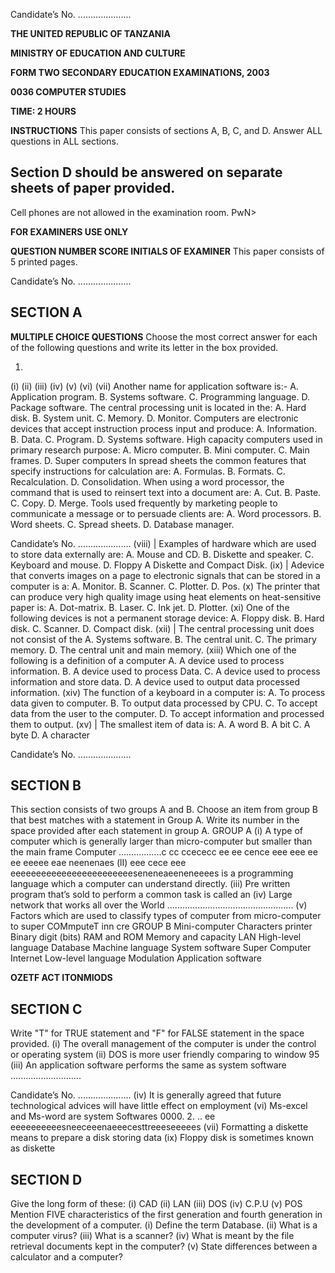 Candidate’s No. .....................

**THE UNITED REPUBLIC OF TANZANIA**

**MINISTRY OF EDUCATION AND CULTURE**

**FORM TWO SECONDARY EDUCATION EXAMINATIONS, 2003**

**0036 COMPUTER STUDIES**

**TIME: 2 HOURS**

**INSTRUCTIONS**
This paper consists of sections A, B, C, and D.
Answer ALL questions in ALL sections.

## Section D should be answered on separate sheets of paper provided.
Cell phones are not allowed in the examination room.
PwN>

**FOR EXAMINERS USE ONLY**

**QUESTION NUMBER SCORE INITIALS OF EXAMINER**
This paper consists of 5 printed pages.

Candidate’s No. .....................

## SECTION A

**MULTIPLE CHOICE QUESTIONS**
Choose the most correct answer for each of the following questions and write its letter in the box provided.

1. 
(i)
(ii)
(iii)
(iv)
(v)
(vi)
(vii)
Another name for application software is:-
A. Application program.
B. Systems software.
C. Programming language.
D. Package software.
The central processing unit is located in the:
A. Hard disk.
B. System unit.
C. Memory.
D. Monitor.
Computers are electronic devices that accept instruction process input and produce:
A. Information.
B. Data.
C. Program.
D. Systems software.
High capacity computers used in primary research purpose:
A. Micro computer.
B. Mini computer.
C. Main frames.
D. Super computers
In spread sheets the common features that specify instructions for calculation are:
A. Formulas.
B. Formats.
C. Recalculation.
D. Consolidation.
When using a word processor, the command that is used to reinsert text into a document are:
A. Cut.
B. Paste.
C. Copy.
D. Merge.
Tools used frequently by marketing people to communicate a message or to persuade clients are:
A. Word processors.
B. Word sheets.
C. Spread sheets.
D. Database manager.

Candidate’s No. .....................
(viii) | Examples of hardware which are used to store data externally are:
A. Mouse and CD.
B. Diskette and speaker.
C. Keyboard and mouse.
D. Floppy A Diskette and Compact Disk.
(ix) | Adevice that converts images on a page to electronic signals that can be stored in a computer is a:
A. Monitor.
B. Scanner.
C. Plotter.
D. Pos.
(x) The printer that can produce very high quality image using heat elements on heat-sensitive paper is:
A. Dot-matrix.
B. Laser.
C. Ink jet.
D. Plotter.
(xi) One of the following devices is not a permanent storage device:
A. Floppy disk.
B. Hard disk.
C. Scanner.
D. Compact disk.
(xii) | The central processing unit does not consist of the
A. Systems software.
B. The central unit.
C. The primary memory.
D. The central unit and main memory.
(xiii) Which one of the following is a definition of a computer
A. A device used to process information.
B. A device used to process Data.
C. A device used to process information and store data.
D. A device used to output data processed information.
(xiv) The function of a keyboard in a computer is:
A. To process data given to computer.
B. To output data processed by CPU.
C. To accept data from the user to the computer.
D. To accept information and processed them to output.
(xv) | The smallest item of data is:
A. A word
B. A bit
C. A byte
D. A character

Candidate’s No. .....................

## SECTION B
This section consists of two groups A and B. Choose an item from group B that best matches with a statement in Group A. Write its number in the space provided after each statement in group A.
GROUP A
(i) A type of computer which is generally larger than micro-computer but smaller than the main frame Computer .................c cc ccececc ee ee cence eee eee ee ee eeeee eae neenenaes
(lI) eee cece eee eeeeeeeeeeeeeeeeeeeeeeeeseneneaeeneneeees is a programming language which a computer can understand directly.
(iii) Pre written program that’s sold to perform a common task is called an
(iv) Large network that works all over the World ..................................................
(v) Factors which are used to classify types of computer from micro-computer to super COMmputeT inn cre
GROUP B
Mini-computer
Characters printer
Binary digit (bits)
RAM and ROM
Memory and capacity
LAN
High-level language
Database
Machine language
System software
Super Computer
Internet
Low-level language
Modulation
Application software

**OZETF ACT ITONMIODS**

## SECTION C
Write "T" for TRUE statement and "F" for FALSE statement in the space provided.
(i) The overall management of the computer is under the control or operating system
(ii) DOS is more user friendly comparing to window 95
(iii) An application software performs the same as system software ............................

Candidate’s No. .....................
(iv) It is generally agreed that future technological advices will have little effect on employment
(vi) Ms-excel and Ms-word are system Softwares 0000. 2. .. ee eeeeeeeeeesneeceeenaeeecesttreeeseeeees
(vii) Formatting a diskette means to prepare a disk storing data
(ix) Floppy disk is sometimes known as diskette

## SECTION D
Give the long form of these:
(i) CAD
(ii) LAN
(iii) DOS
(iv) C.P.U
(v) POS
Mention FIVE characteristics of the first generation and fourth generation in the development of a computer.
(i) Define the term Database.
(ii) What is a computer virus?
(iii) What is a scanner?
(iv) What is meant by the file retrieval documents kept in the computer?
(v) State differences between a calculator and a computer?